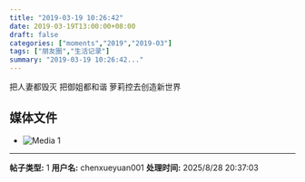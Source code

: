 ```yaml
---
title: "2019-03-19 10:26:42"
date: 2019-03-19T13:00:00+08:00
draft: false
categories: ["moments","2019","2019-03"]
tags: ["朋友圈","生活记录"]
summary: "2019-03-19 10:26:42..."
---
```


把人妻都毁灭 
把御姐都和谐 
萝莉控去创造新世界

## 媒体文件

- ![Media 1](/Moments/photos/2019-03-19/201903191026420.jpg)

---

**帖子类型:** 1
**用户名:** chenxueyuan001
**处理时间:** 2025/8/28 20:37:03